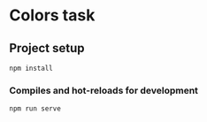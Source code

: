 # Colors task

## Project setup
```
npm install
```

### Compiles and hot-reloads for development
```
npm run serve
```

